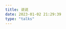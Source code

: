 ```yaml
---
title: 说说
date: 2023-01-02 21:29:39
type: "talks"
---
```



<script src="https://cdn.dreamfall.cn/qexo-static/hexo/talks.min.js"></script>
<link rel="stylesheet" href="https://cdn.dreamfall.cn/qexo-static/hexo/talks.min.css">
<div id="qexot"></div>
<script>showQexoTalks("qexot", "https://admin.dreamfall.cn", 5)</script>